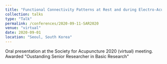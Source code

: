 ```yaml
---
title: "Functional Connectivity Patterns at Rest and during Electro-Acupuncture in Carpal Tunnel Syndrome"
collection: talks
type: "Talk"
permalink: /conferences/2020-09-11-SAR2020
venue: "virtual"
date: 2020-09-01
location: "Seoul, South Korea"
---
```


Oral presentation at the Society for Acupuncture 2020 (virtual) meeting. Awarded "Oustanding Senior Researcher in Basic Research"
